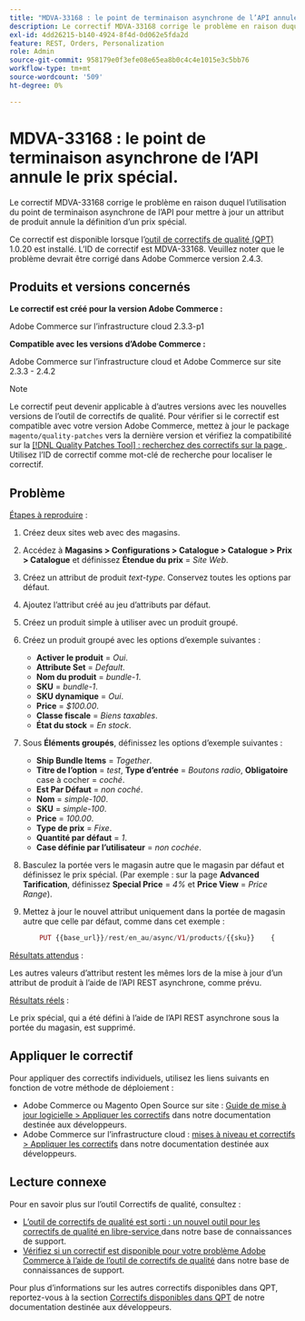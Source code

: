 ```yaml
---
title: "MDVA-33168 : le point de terminaison asynchrone de l’API annule la définition du prix spécial"
description: Le correctif MDVA-33168 corrige le problème en raison duquel l’utilisation du point de terminaison asynchrone de l’API pour mettre à jour un attribut de produit annule la définition d’un prix spécial.
exl-id: 4dd26215-b140-4924-8f4d-0d062e5fda2d
feature: REST, Orders, Personalization
role: Admin
source-git-commit: 958179e0f3efe08e65ea8b0c4c4e1015e3c5bb76
workflow-type: tm+mt
source-wordcount: '509'
ht-degree: 0%

---
```


# MDVA-33168 : le point de terminaison asynchrone de l’API annule le prix spécial.

Le correctif MDVA-33168 corrige le problème en raison duquel l’utilisation du point de terminaison asynchrone de l’API pour mettre à jour un attribut de produit annule la définition d’un prix spécial.

Ce correctif est disponible lorsque l’[outil de correctifs de qualité (QPT)](/help/announcements/adobe-commerce-announcements/magento-quality-patches-released-new-tool-to-self-serve-quality-patches.md) 1.0.20 est installé. L’ID de correctif est MDVA-33168. Veuillez noter que le problème devrait être corrigé dans Adobe Commerce version 2.4.3.

## Produits et versions concernés

**Le correctif est créé pour la version Adobe Commerce :**

Adobe Commerce sur l’infrastructure cloud 2.3.3-p1

**Compatible avec les versions d’Adobe Commerce :**

Adobe Commerce sur l’infrastructure cloud et Adobe Commerce sur site 2.3.3 - 2.4.2

>[!NOTE]
>
>Le correctif peut devenir applicable à d’autres versions avec les nouvelles versions de l’outil de correctifs de qualité. Pour vérifier si le correctif est compatible avec votre version Adobe Commerce, mettez à jour le package `magento/quality-patches` vers la dernière version et vérifiez la compatibilité sur la [[!DNL Quality Patches Tool] : recherchez des correctifs sur la page ](https://devdocs.magento.com/quality-patches/tool.html#patch-grid). Utilisez l’ID de correctif comme mot-clé de recherche pour localiser le correctif.

## Problème

<u>Étapes à reproduire</u> :

1. Créez deux sites web avec des magasins.
1. Accédez à **Magasins > Configurations > Catalogue > Catalogue > Prix > Catalogue** et définissez **Étendue du prix** = *Site Web*.
1. Créez un attribut de produit *text-type*. Conservez toutes les options par défaut.
1. Ajoutez l’attribut créé au jeu d’attributs par défaut.
1. Créez un produit simple à utiliser avec un produit groupé.
1. Créez un produit groupé avec les options d’exemple suivantes :
   * **Activer le produit** = *Oui*.
   * **Attribute Set** = *Default*.
   * **Nom du produit** = *bundle-1*.
   * **SKU** = *bundle-1*.
   * **SKU dynamique** = *Oui*.
   * **Price** = *$100.00*.
   * **Classe fiscale** = *Biens taxables*.
   * **État du stock** = *En stock*.
1. Sous **Éléments groupés**, définissez les options d’exemple suivantes :
   * **Ship Bundle Items** = *Together*.
   * **Titre de l’option** = *test*, **Type d’entrée** = *Boutons radio*, **Obligatoire** case à cocher = *coché*.
   * **Est Par Défaut** = *non coché*.
   * **Nom** = *simple-100*.
   * **SKU** = *simple-100*.
   * **Price** = *100.00*.
   * **Type de prix** = *Fixe*.
   * **Quantité par défaut** = *1*.
   * **Case définie par l’utilisateur** = *non cochée*.
1. Basculez la portée vers le magasin autre que le magasin par défaut et définissez le prix spécial. (Par exemple : sur la page **Advanced Tarification**, définissez **Special Price** = *4%* et **Price View** = *Price Range*).
1. Mettez à jour le nouvel attribut uniquement dans la portée de magasin autre que celle par défaut, comme dans cet exemple :

   ```php
       PUT {{base_url}}/rest/en_au/async/V1/products/{{sku}}    {        "product": {            "custom_attributes": [                {                    "attribute_code": "text_attr",                    "value": 21                                   }            ]                    }    }
   ```

<u>Résultats attendus</u> :

Les autres valeurs d’attribut restent les mêmes lors de la mise à jour d’un attribut de produit à l’aide de l’API REST asynchrone, comme prévu.

<u>Résultats réels</u> :

Le prix spécial, qui a été défini à l’aide de l’API REST asynchrone sous la portée du magasin, est supprimé.

## Appliquer le correctif

Pour appliquer des correctifs individuels, utilisez les liens suivants en fonction de votre méthode de déploiement :

* Adobe Commerce ou Magento Open Source sur site : [Guide de mise à jour logicielle > Appliquer les correctifs](https://devdocs.magento.com/guides/v2.4/comp-mgr/patching/mqp.html) dans notre documentation destinée aux développeurs.
* Adobe Commerce sur l’infrastructure cloud : [mises à niveau et correctifs > Appliquer les correctifs](https://devdocs.magento.com/cloud/project/project-patch.html) dans notre documentation destinée aux développeurs.

## Lecture connexe

Pour en savoir plus sur l’outil Correctifs de qualité, consultez :

* [ L’outil de correctifs de qualité est sorti : un nouvel outil pour les correctifs de qualité en libre-service ](/help/announcements/adobe-commerce-announcements/magento-quality-patches-released-new-tool-to-self-serve-quality-patches.md) dans notre base de connaissances de support.
* [Vérifiez si un correctif est disponible pour votre problème Adobe Commerce à l’aide de l’outil de correctifs de qualité](/help/support-tools/patches-available-in-qpt-tool/check-patch-for-magento-issue-with-magento-quality-patches.md) dans notre base de connaissances de support.

Pour plus d’informations sur les autres correctifs disponibles dans QPT, reportez-vous à la section [Correctifs disponibles dans QPT](https://devdocs.magento.com/quality-patches/tool.html#patch-grid) de notre documentation destinée aux développeurs.
